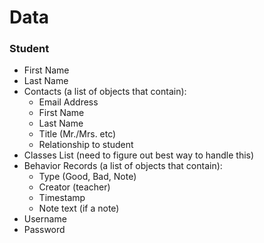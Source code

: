 # Data

### Student

- First Name
- Last Name
- Contacts (a list of objects that contain):
  - Email Address
  - First Name
  - Last Name
  - Title (Mr./Mrs. etc)
  - Relationship to student
- Classes List (need to figure out best way to handle this)
- Behavior Records (a list of objects that contain):
  - Type (Good, Bad, Note)
  - Creator (teacher)
  - Timestamp
  - Note text (if a note)
- Username
- Password
